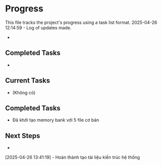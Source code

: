 # Progress

This file tracks the project's progress using a task list format.
2025-04-26 12:14:59 - Log of updates made.

*

## Completed Tasks

*   

## Current Tasks
* (Không có)

## Completed Tasks
* Đã khởi tạo memory bank với 5 file cơ bản

## Next Steps

*
[2025-04-26 13:41:19] - Hoàn thành tạo tài liệu kiến trúc hệ thống